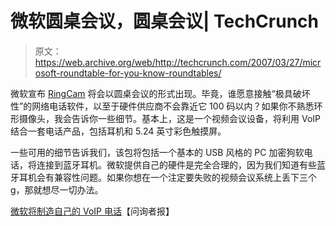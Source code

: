 # 微软圆桌会议，圆桌会议| TechCrunch

> 原文：<https://web.archive.org/web/http://techcrunch.com/2007/03/27/microsoft-roundtable-for-you-know-roundtables/>

微软宣布 [RingCam](https://web.archive.org/web/20150907140937/http://video.google.com/videoplay?docid=-3038509932770918382) 将会以圆桌会议的形式出现。毕竟，谁愿意接触“极具破坏性”的网络电话软件，以至于硬件供应商不会靠近它 100 码以内？如果你不熟悉环形摄像头，我会告诉你一些细节。基本上，这是一个视频会议设备，将利用 VoIP 结合一套电话产品，包括耳机和 5.24 英寸彩色触摸屏。

一些可用的细节告诉我们，该包将包括一个基本的 USB 风格的 PC 加密狗软电话，将连接到蓝牙耳机。微软提供自己的硬件是完全合理的，因为我们知道有些蓝牙耳机会有兼容性问题。如果你想在一个注定要失败的视频会议系统上丢下三个 g，那就想尽一切办法。

[微软将制造自己的 VoIP 电话](https://web.archive.org/web/20150907140937/http://www.theinquirer.net/default.aspx?article=38474)【问询者报】